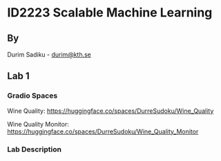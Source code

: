 # ID2223 Scalable Machine Learning

## By

Durim Sadiku - <durim@kth.se>

## Lab 1

### Gradio Spaces

Wine Quality: <https://huggingface.co/spaces/DurreSudoku/Wine_Quality>

Wine Quality Monitor: <https://huggingface.co/spaces/DurreSudoku/Wine_Quality_Monitor>

### Lab Description
